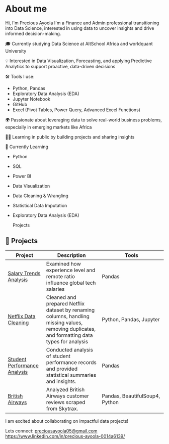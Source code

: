 # About me

Hi, I'm Precious Ayoola
I'm a Finance and Admin professional transitioning into Data Science, interested in using data to uncover insights and drive informed decision-making.

🎓 Currently studying Data Science at AltSchool Africa and worldquant University

💡 Interested in Data Visualization, Forecasting, and applying Predictive Analytics to support proactive, data-driven decisions

🛠️ Tools I use:

- Python, Pandas
- Exploratory Data Analysis (EDA)
- Jupyter Notebook
- GitHub
- Excel (Pivot Tables, Power Query, Advanced Excel Functions)

🌍 Passionate about leveraging data to solve real-world business problems, especially in emerging markets like Africa

✍🏽 Learning in public by building projects and sharing insights

🌱 Currently Learning

- Python
- SQL
- Power BI
- Data Visualization
- Data Cleaning & Wrangling
- Statistical Data Imputation
- Exploratory Data Analysis (EDA)

  Projects
## 📂 Projects

| Project | Description | Tools |
|--------|-------------|-------|
| [Salary Trends Analysis](https://github.com/spring-geek/Salary-Trend-Analysis) | Examined how experience level and remote ratio influence global tech salaries | Pandas |
| [Netflix Data Cleaning ](https://github.com/spring-geek/Netflix-Dataset-Cleaning-) | Cleaned and prepared Netflix dataset by renaming columns, handling missing values, removing duplicates, and formatting data types for analysis | Python, Pandas, Jupyter |
| [Student Performance Analysis](https://github.com/spring-geek/Student-Project) | Conducted analysis of student performance records and provided statistical summaries and insights. | Pandas
| [British Airways](https://github.com/spring-geek/British-Airways---Job-Simulation) | Analyzed British Airways customer reviews scraped from Skytrax. | Pandas, BeautifulSoup4, Python|

I am excited about collaborating on impactful data projects!



Lets connect:
preciousayoola05@gmail.com
https://www.linkedin.com/in/precious-ayoola-0014a6139/

